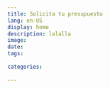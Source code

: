 ```yaml
---
title: Solicita tu presupuesto
lang: en-US
display: home
description: lalalla
image: 
date: 
tags:
  
categories:
 
--- 
```



